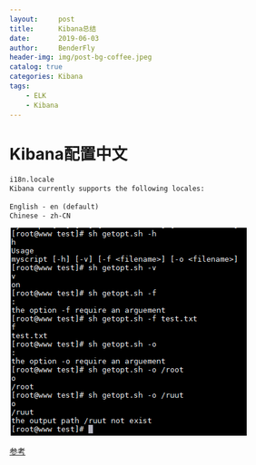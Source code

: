 ```yaml
---
layout:     post
title:      Kibana总结
date:       2019-06-03
author:     BenderFly
header-img: img/post-bg-coffee.jpeg
catalog: true
categories: Kibana
tags:
    - ELK
    - Kibana
---
```



# Kibana配置中文
```
i18n.locale
Kibana currently supports the following locales:

English - en (default)
Chinese - zh-CN
```




![getopts](https://raw.githubusercontent.com/handerfly/handerfly.github.io/master/img/getopt.png)  

[参考](https://www.linuxprobe.com/screen-example.html)